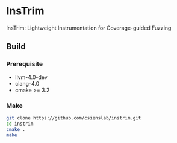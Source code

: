 # InsTrim
InsTrim: Lightweight Instrumentation for Coverage-guided Fuzzing

## Build
### Prerequisite
+ llvm-4.0-dev
+ clang-4.0
+ cmake >= 3.2

### Make
```sh
git clone https://github.com/csienslab/instrim.git
cd instrim
cmake .
make
```
